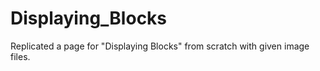 # Displaying_Blocks

Replicated a page for "Displaying Blocks" from scratch with given image files.

